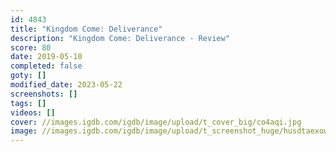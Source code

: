 ```yaml
---
id: 4843
title: "Kingdom Come: Deliverance"
description: "Kingdom Come: Deliverance - Review"
score: 80
date: 2019-05-10
completed: false
goty: []
modified_date: 2023-05-22
screenshots: []
tags: []
videos: []
cover: //images.igdb.com/igdb/image/upload/t_cover_big/co4aqi.jpg
image: //images.igdb.com/igdb/image/upload/t_screenshot_huge/husdtaexowgllpe3ho5n.jpg
---
```

